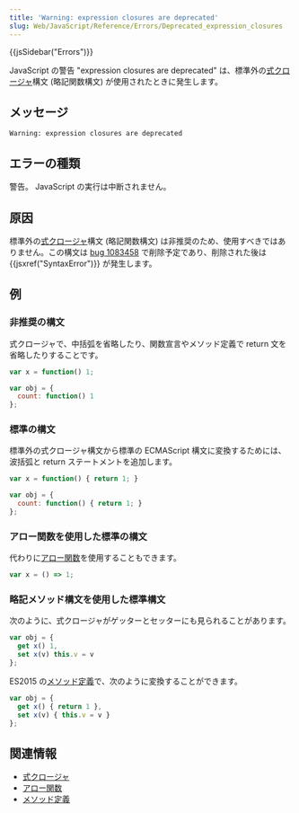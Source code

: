 ```yaml
---
title: 'Warning: expression closures are deprecated'
slug: Web/JavaScript/Reference/Errors/Deprecated_expression_closures
---
```


{{jsSidebar("Errors")}}

JavaScript の警告 "expression closures are deprecated" は、標準外の[式クロージャ](/ja/docs/Web/JavaScript/Reference/Operators/Expression_closures)構文 (略記関数構文) が使用されたときに発生します。

## メッセージ

```
Warning: expression closures are deprecated
```

## エラーの種類

警告。 JavaScript の実行は中断されません。

## 原因

標準外の[式クロージャ](/ja/docs/Web/JavaScript/Reference/Operators/Expression_closures)構文 (略記関数構文) は非推奨のため、使用すべきではありません。この構文は [bug 1083458](https://bugzilla.mozilla.org/show_bug.cgi?id=1083458) で削除予定であり、削除された後は {{jsxref("SyntaxError")}} が発生します。

## 例

### 非推奨の構文

式クロージャで、中括弧を省略したり、関数宣言やメソッド定義で return 文を省略したりすることです。

```js example-bad
var x = function() 1;

var obj = {
  count: function() 1
};
```

### 標準の構文

標準外の式クロージャ構文から標準の ECMAScript 構文に変換するためには、波括弧と return ステートメントを追加します。

```js example-good
var x = function() { return 1; }

var obj = {
  count: function() { return 1; }
};
```

### アロー関数を使用した標準の構文

代わりに[アロー関数](/ja/docs/Web/JavaScript/Reference/Functions/Arrow_functions)を使用することもできます。

```js example-good
var x = () => 1;
```

### 略記メソッド構文を使用した標準構文

次のように、式クロージャがゲッターとセッターにも見られることがあります。

```js example-bad
var obj = {
  get x() 1,
  set x(v) this.v = v
};
```

ES2015 の[メソッド定義](/ja/docs/Web/JavaScript/Reference/Functions/Method_definitions)で、次のように変換することができます。

```js example-good
var obj = {
  get x() { return 1 },
  set x(v) { this.v = v }
};
```

## 関連情報

- [式クロージャ](/ja/docs/Web/JavaScript/Reference/Operators/Expression_closures)
- [アロー関数](/ja/docs/Web/JavaScript/Reference/Functions/Arrow_functions)
- [メソッド定義](/ja/docs/Web/JavaScript/Reference/Functions/Method_definitions)
